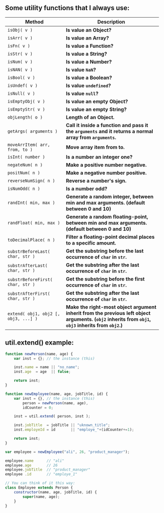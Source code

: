 ## Some utility functions that I always use:

Method | Description
-----------------------------------------|---------------------------------------------------------------------------------------------
`isObj( v )`                             | **Is value an Object?**
`isArr( v )`                             | **Is value an Array?**
`isFn( v )`                              | **Is value a Function?**
`isStr( v )`                             |  **Is value a String?**
`isNum( v )`                             | **Is value a Number?**
`isNAN( v )`                             | **Is value `NaN`?**
`isBool( v )`                            | **Is value a Boolean?**
`isUndef( v )`                           | **Is value `undefined`?**
`isNull( v )`                            | **Is value `null`?**
`isEmptyObj( v )`                        | **Is value an empty Object?**
`isEmptyStr( v )`                        | **Is value an empty String?**
`objLength( o )`                         | **Length of an Object.**
`getArgs( arguments )`                   | **Call it inside a function and pass it the `arguments` and it returns a normal array from `arguments`.**
`moveArrItem( arr, from, to )`           | **Move array item from to.**
`isInt( number )`                        | **Is a number an integer one?**
`negateNum( n )`                         | **Make a positive number negative.**
`positNum( n )`                          | **Make a negative number positive.**
`reverseNumSign( n )`                    | **Reverse a number's sign.**
`isNumOdd( n )`                          | **Is a number odd?**
`randInt( min, max )`                    | **Generate a random integer, between min and max arguments. (default between 0 and 10)**
`randFloat( min, max )`                  | **Generate a random floating-point, between min and max arguments. (default between 0 and 10)**
`toDecimalPlace( n )`                    | **Filter a floating-point decimal places to a specific amount.**
`substrBeforeLast( char, str )`          | **Get the substring before the last occurrence of `char` in `str`.**
`substrAfterLast( char, str )`           | **Get the substring after the last occurrence of `char` in `str`.**
`substrBeforeFirst( char, str )`         | **Get the substring before the first occurrence of `char` in `str`.**
`substrAfterFirst( char, str )`          | **Get the substring after the last occurrence of `char` in `str`.**
`extend( obj1, obj2 [, obj3, ...] )`     | **Make the right-most object argument inherit from the previous left object arguments. (`obj2` inherits from `obj1`, `obj3` inherits from `obj2`.)**

## util.extend() example:
```javascript
function newPerson(name, age) {
    var inst = {}; // the instance (this)

    inst.name = name || "no_name";
    inst.age  = age  || false;

    return inst;
}

function newEmployee(name, age, jobTitle, id) {
    var inst = {}, // the instance (this)
        person = newPerson(name, age),
        idCounter = 0;

    inst = util.extend( person, inst );

    inst.jobTitle  = jobTitle || "uknown_title";
    inst.employeId = id       || "employe_"+(idCounter+=1);

    return inst;
}

var employee = newEmployee("ali", 26, "product_manager");

employee.name      // "ali"
employee.age       // 26
employee.jobTitle  // "product_manager"
employee .id       // "employe_1"

// You can think of it this way:
class Employee extends Person {
    constructor(name, age, jobTitle, id) {
        super(name, age);
    }
}
```
